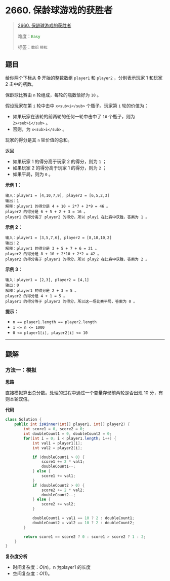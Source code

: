 # 2660. 保龄球游戏的获胜者

> [2660. 保龄球游戏的获胜者](https://leetcode.cn/problems/determine-the-winner-of-a-bowling-game/)
>
> 难度：<font color=green>`Easy`</font>
>
> 标签：`数组` `模拟`

## 题目

给你两个下标从 **0** 开始的整数数组 `player1` 和 `player2` ，分别表示玩家 1 和玩家 2 击中的瓶数。

保龄球比赛由 `n` 轮组成，每轮的瓶数恰好为 `10` 。

假设玩家在第 `i` 轮中击中 `x<sub>i</sub>` 个瓶子。玩家第 `i` 轮的价值为：

* 如果玩家在该轮的前两轮的任何一轮中击中了 `10` 个瓶子，则为 `2x<sub>i</sub>` 。
* 否则，为 `x<sub>i</sub>` 。

玩家的得分是其 `n` 轮价值的总和。

返回

* 如果玩家 1 的得分高于玩家 2 的得分，则为 `1` ；
* 如果玩家 2 的得分高于玩家 1 的得分，则为 `2` ；
* 如果平局，则为 `0` 。

**示例 1：**

```
输入：player1 = [4,10,7,9], player2 = [6,5,2,3]
输出：1
解释：player1 的得分是 4 + 10 + 2*7 + 2*9 = 46 。
player2 的得分是 6 + 5 + 2 + 3 = 16 。
player1 的得分高于 player2 的得分，所以 play1 在比赛中获胜，答案为 1 。
```

**示例 2：**

```
输入：player1 = [3,5,7,6], player2 = [8,10,10,2]
输出：2
解释：player1 的得分是 3 + 5 + 7 + 6 = 21 。
player2 的得分是 8 + 10 + 2*10 + 2*2 = 42 。
player2 的得分高于 player1 的得分，所以 play2 在比赛中获胜，答案为 2 。
```

**示例 3：**

```
输入：player1 = [2,3], player2 = [4,1]
输出：0
解释：player1 的得分是 2 + 3 = 5 。
player2 的得分是 4 + 1 = 5 。
player1 的得分等于 player2 的得分，所以这一场比赛平局，答案为 0 。
```

**提示：**

* `n == player1.length == player2.length`
* `1 <= n <= 1000`
* `0 <= player1[i], player2[i] <= 10`

--------------------

## 题解

### 方法一：模拟

**思路**

直接模拟算出总分数。处理的过程中通过一个变量存储前两轮是否出现 10 分，有则本轮双倍。

**代码**

```java
class Solution {
    public int isWinner(int[] player1, int[] player2) {
        int score1 = 0, score2 = 0;
        int doubleCount1 = 0, doubleCount2 = 0;
        for(int i = 0; i < player1.length; i++) {
            int val1 = player1[i];
            int val2 = player2[i];

            if (doubleCount1 > 0) {
                score1 += 2 * val1;
                doubleCount1--;
            } else {
                score1 += val1;
            }
            if (doubleCount2 > 0) {
                score2 += 2 * val2;
                doubleCount2--;
            } else {
                score2 += val2;
            }

            doubleCount1 = val1 == 10 ? 2 : doubleCount1;
            doubleCount2 = val2 == 10 ? 2 : doubleCount2;
        }

        return score1 == score2 ? 0 : score1 > score2 ? 1 : 2;
    }
}
```

**复杂度分析**

- 时间复杂度：$O(n)$。n 为player1 的长度
- 空间复杂度：$O(1)$。
